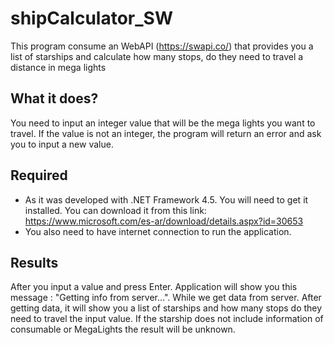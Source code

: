 # shipCalculator_SW
This program consume an WebAPI (https://swapi.co/) that provides you a list of starships and calculate how many stops, do they need to travel a distance in mega lights

## What it does?
You need to input an integer value that will be the mega lights you want to travel. If the value is not an integer, the program will return an error and ask you to input a new value.


## Required 
 - As it was developed with .NET Framework 4.5. You will need to get it installed. You can download it from this link:                         https://www.microsoft.com/es-ar/download/details.aspx?id=30653
 - You also need to have internet connection to run the application.

## Results
  After you input a value and press Enter. Application will show you this message : "Getting info from server...". While we get data from server.
  After getting data, it will show you a list of starships and how many stops do they need to travel the input value.
  If the starship does not include information of consumable or MegaLights the result will be unknown.
  
